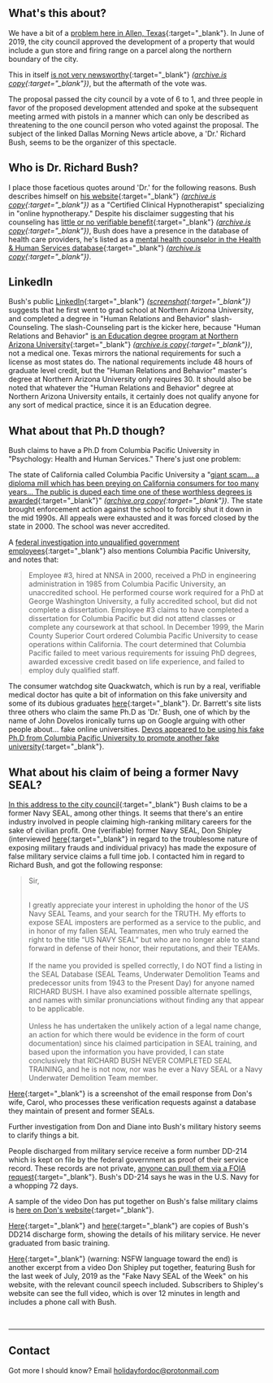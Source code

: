 ## What's this about?

We have a bit of a [problem here in Allen, Texas](https://www.dallasnews.com/news/allen/2019/07/12/shut-talking-allen-council-meeting-became-shouting-match-amid-gun-range-debate){:target="_blank"}. In June of 2019, the city council approved the development of a property that would include a gun store and firing range on a parcel along the northern boundary of the city.

This in itself [is not very newsworthy](https://allen.novusagenda.com/agendapublic/CoverSheet.aspx?ItemID=8330&MeetingID=803){:target="_blank"} *([archive.is copy](http://archive.is/Tc5zb){:target="_blank"})*, but the aftermath of the vote was.

The proposal passed the city council by a vote of 6 to 1, and three people in favor of the proposed development attended and spoke at the subsequent meeting armed with pistols in a manner which can only be described as threatening to the one council person who voted against the proposal. The subject of the linked Dallas Morning News article above, a 'Dr.' Richard Bush, seems to be the organizer of this spectacle.

## Who is Dr. Richard Bush?

I place those facetious quotes around 'Dr.' for the following reasons. Bush describes himself on [his website](https://mindovermattercounseling.com/page2.php){:target="_blank"} *([archive.is copy](https://archive.is/CiyKe){:target="_blank"})* as a "Certified Clinical Hypnotherapist" specializing in "online hypnotherapy."  Despite his disclaimer suggesting that his counseling has [little or no verifiable benefit](https://mindovermattercounseling.com/page4.html){:target="_blank"} *([archive.is copy](https://archive.is/mM7ns){:target="_blank"})*, Bush does have a presence in the database of health care providers, he's listed as a [mental health counselor in the Health & Human Services database](https://npiregistry.cms.hhs.gov/registry/provider-view/1154308195){:target="_blank"} *([archive.is copy](http://archive.is/r7EKf){:target="_blank"})*.

## LinkedIn

Bush's public [LinkedIn](https://www.linkedin.com/in/richard-bush-8377b58){:target="_blank"} *([screenshot](https://holidayfordoc.github.io/linkedin.jpg){:target="_blank"})* suggests that he first went to grad school at Northern Arizona University, and completed a degree in "Human Relations and Behavior" slash-Counseling.  The slash-Counseling part is the kicker here, because "Human Relations and Behavior" [is an Education degree program at Northern Arizona University](http://catalog.nau.edu/Catalog/details?plan=HUMRELMED&catalogYear){:target="_blank"} *([archive.is copy](http://archive.is/q9fvh){:target="_blank"})*, not a medical one. Texas mirrors the national requirements for such a license as most states do.  The national requirements include 48 hours of graduate level credit, but the "Human Relations and Behavior" master's degree at Northern Arizona University only requires 30. It should also be noted that whatever the "Human Relations and Behavior" degree at Northern Arizona University entails, it certainly does not qualify anyone for any sort of medical practice, since it is an Education degree.

## What about that Ph.D though?

Bush claims to have a Ph.D from Columbia Pacific University in "Psychology: Health and Human Services."  There's just one problem:

The state of California called Columbia Pacific University a "[giant scam... a diploma mill which has been preying on California consumers for too many years... The public is duped each time one of these worthless degrees is awarded](https://www.sfgate.com/education/article/Marin-Judge-Orders-University-in-Novato-To-Cease-2888658.php){:target="_blank"}" *([archive.org copy](https://web.archive.org/web/20190714210119/https://www.sfgate.com/education/article/Marin-Judge-Orders-University-in-Novato-To-Cease-2888658.php){:target="_blank"})*.  The state brought enforcement action against the school to forcibly shut it down in the mid 1990s.  All appeals were exhausted and it was forced closed by the state in 2000.  The school was never accredited.

A [federal investigation into unqualified government employees](https://www.gao.gov/new.items/d04771t.pdf){:target="_blank"} also mentions Columbia Pacific University, and notes that: 

> Employee #3, hired at NNSA in 2000, received a PhD in engineering administration in 1985 from Columbia Pacific University, an unaccredited school. He performed course work required for a PhD at George Washington University, a fully accredited school, but did not complete a dissertation. Employee #3 claims to have completed a dissertation for Columbia Pacific but did not attend classes or complete any coursework at that school. In December 1999, the Marin County Superior Court ordered Columbia Pacific University to cease operations within California. The court determined that Columbia Pacific failed to meet various requirements for issuing PhD degrees, awarded excessive credit based on life experience, and failed to employ duly qualified staff. 

The consumer watchdog site Quackwatch, which is run by a real, verifiable medical doctor has quite a bit of information on this fake university and some of its dubious graduates [here](https://www.quackwatch.org/04ConsumerEducation/News/cpu.html){:target="_blank"}. Dr. Barrett's site lists three others who claim the same Ph.D as 'Dr.' Bush, one of which by the name of John Dovelos ironically turns up on Google arguing with other people about...  fake online universities.  [Devos appeared to be using his fake Ph.D from Columbia Pacific University to promote another fake university](https://www.degreeinfo.com/index.php?threads/st-regis-will-not-be-listed-by-unesco-international-handbook-of-universities.8678/page-2#post-81691){:target="_blank"}.

## What about his claim of being a former Navy SEAL?

[In this address to the city council](https://youtu.be/vtMo865VoME?t=4240){:target="_blank"} Bush claims to be a former Navy SEAL, among other things. It seems that there's an entire industry involved in people claiming high-ranking military careers for the sake of civilian profit.  One (verifiable) former Navy SEAL, Don Shipley (interviewed [here](https://www.washingtonian.com/2015/08/30/if-youre-lying-about-being-a-navy-seal-veteran-don-shipley-will-catch-you/){:target="_blank"} in regard to the troublesome nature of exposing military frauds and individual privacy) has made the exposure of false military service claims a full time job.  I contacted him in regard to Richard Bush, and got the following response:

<blockquote>Sir,<br /><br />

I greatly appreciate your interest in upholding the honor of the US Navy SEAL Teams, and your search for the TRUTH. My efforts to expose SEAL imposters are performed as a service to the public, and in honor of my fallen SEAL Teammates, men who truly earned the right to the title “US NAVY SEAL” but who are no longer able to stand forward in defense of their honor, their reputations, and their TEAMs.
<br />
<br />
If the name you provided is spelled correctly, I do NOT find a listing in the SEAL Database (SEAL Teams, Underwater Demolition Teams and predecessor units from 1943 to the Present Day) for anyone named RICHARD BUSH. I have also examined possible alternate spellings, and names with similar pronunciations without finding any that appear to be applicable.
<br />
<br />
Unless he has undertaken the unlikely action of a legal name change, an action for which there would be evidence in the form of court documentation) since his claimed participation in SEAL training, and based upon the information you have provided, I can state conclusively that RICHARD BUSH NEVER COMPLETED SEAL TRAINING, and he is not now, nor was he ever a Navy SEAL or a Navy Underwater Demolition Team member.
</blockquote>

[Here](https://holidayfordoc.github.io/seal-response.jpg){:target="_blank"} is a screenshot of the email response from Don's wife, Carol, who processes these verification requests against a database they maintain of present and former SEALs.

Further investigation from Don and Diane into Bush's military history seems to clarify things a bit. 

People discharged from military service receive a form number DD-214 which is kept on file by the federal government as proof of their service record. These records are not private, [anyone can pull them via a FOIA request](https://holidayfordoc.github.io/dd214.jpg){:target="_blank"}. Bush's DD-214 says he was in the U.S. Navy for a whopping 72 days.

A sample of the video Don has put together on Bush's false military claims is [here on Don's website](https://videos.extremesealexperience.com/movie_Phony-Navy-Seal-Of-The-Week-Dr-Richard-Orville-Bush-Allen-Texas-The-Dead-Horse-Kicker-Phony-Seal){:target="_blank"}.

[Here](https://holidayfordoc.github.io/dd214-1.jpg){:target="_blank"} and [here](https://holidayfordoc.github.io/dd214-1.jpg){:target="_blank"} are copies of Bush's DD214 discharge form, showing the details of his military service. He never graduated from basic training.

[Here](https://holidayfordoc.github.io/bush-shipley.mp4){:target="_blank"} (warning: NSFW language toward the end) is another excerpt from a video Don Shipley put together, featuring Bush for the last week of July, 2019 as the "Fake Navy SEAL of the Week" on his website, with the relevant council speech included.  Subscribers to Shipley's website can see the full video, which is over 12 minutes in length and includes a phone call with Bush.

<br />
<hr>


## Contact

Got more I should know? Email <a href="mailto:holidayfordoc@protonmail.com" target="_blank">holidayfordoc@protonmail.com</a>
